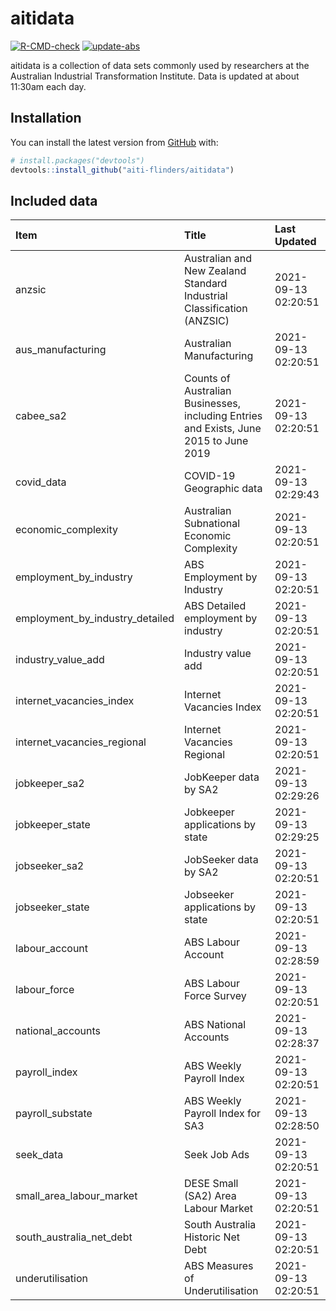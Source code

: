 
<!-- README.md is generated from README.Rmd. Please edit that file -->

# aitidata

<!-- badges: start -->

[![R-CMD-check](https://github.com/aiti-flinders/aitidata/actions/workflows/R-CMD-check.yaml/badge.svg)](https://github.com/aiti-flinders/aitidata/actions/workflows/R-CMD-check.yaml)
[![update-abs](https://github.com/aiti-flinders/aitidata/workflows/update-abs/badge.svg)](https://github.com/aiti-flinders/aitidata/actions)
<!-- badges: end -->

aitidata is a collection of data sets commonly used by researchers at
the Australian Industrial Transformation Institute. Data is updated at
about 11:30am each day.

## Installation

You can install the latest version from [GitHub](https://github.com/)
with:

``` r
# install.packages("devtools")
devtools::install_github("aiti-flinders/aitidata")
```

## Included data

| Item                               | Title                                                                                 | Last Updated        |
| :--------------------------------- | :------------------------------------------------------------------------------------ | :------------------ |
| anzsic                             | Australian and New Zealand Standard Industrial Classification (ANZSIC)                | 2021-09-13 02:20:51 |
| aus\_manufacturing                 | Australian Manufacturing                                                              | 2021-09-13 02:20:51 |
| cabee\_sa2                         | Counts of Australian Businesses, including Entries and Exists, June 2015 to June 2019 | 2021-09-13 02:20:51 |
| covid\_data                        | COVID-19 Geographic data                                                              | 2021-09-13 02:29:43 |
| economic\_complexity               | Australian Subnational Economic Complexity                                            | 2021-09-13 02:20:51 |
| employment\_by\_industry           | ABS Employment by Industry                                                            | 2021-09-13 02:20:51 |
| employment\_by\_industry\_detailed | ABS Detailed employment by industry                                                   | 2021-09-13 02:20:51 |
| industry\_value\_add               | Industry value add                                                                    | 2021-09-13 02:20:51 |
| internet\_vacancies\_index         | Internet Vacancies Index                                                              | 2021-09-13 02:20:51 |
| internet\_vacancies\_regional      | Internet Vacancies Regional                                                           | 2021-09-13 02:20:51 |
| jobkeeper\_sa2                     | JobKeeper data by SA2                                                                 | 2021-09-13 02:29:26 |
| jobkeeper\_state                   | Jobkeeper applications by state                                                       | 2021-09-13 02:29:25 |
| jobseeker\_sa2                     | JobSeeker data by SA2                                                                 | 2021-09-13 02:20:51 |
| jobseeker\_state                   | Jobseeker applications by state                                                       | 2021-09-13 02:20:51 |
| labour\_account                    | ABS Labour Account                                                                    | 2021-09-13 02:28:59 |
| labour\_force                      | ABS Labour Force Survey                                                               | 2021-09-13 02:20:51 |
| national\_accounts                 | ABS National Accounts                                                                 | 2021-09-13 02:28:37 |
| payroll\_index                     | ABS Weekly Payroll Index                                                              | 2021-09-13 02:20:51 |
| payroll\_substate                  | ABS Weekly Payroll Index for SA3                                                      | 2021-09-13 02:28:50 |
| seek\_data                         | Seek Job Ads                                                                          | 2021-09-13 02:20:51 |
| small\_area\_labour\_market        | DESE Small (SA2) Area Labour Market                                                   | 2021-09-13 02:20:51 |
| south\_australia\_net\_debt        | South Australia Historic Net Debt                                                     | 2021-09-13 02:20:51 |
| underutilisation                   | ABS Measures of Underutilisation                                                      | 2021-09-13 02:20:51 |
